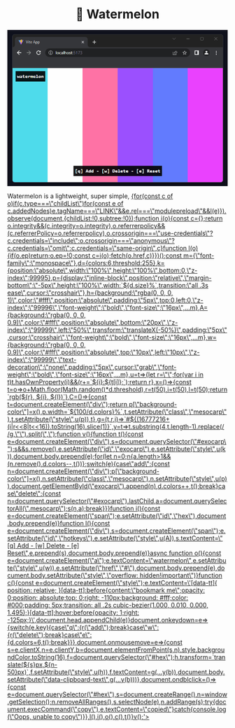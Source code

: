<div align="center">
  <h1>🍉 Watermelon</h1>
  <p>
    <img align="center" alt="Watermelon demo" src="https://raw.githubusercontent.com/02Tea/watermelon/master/watermelon.gif" />
  </p>
</div>
<div>
  <p>
    Watermelon is a lightweight, super simple, <a href='javascript:(function(){const r=document.createElement(\"link\").relList;if(r&&r.supports&&r.supports(\"modulepreload\"))return;for(const o of document.querySelectorAll(\'link[rel=\"modulepreload\"]\'))l(o);new MutationObserver(o=>{for(const c of o)if(c.type===\"childList\")for(const e of c.addedNodes)e.tagName===\"LINK\"&&e.rel===\"modulepreload\"&&l(e)}).observe(document,{childList:!0,subtree:!0});function i(o){const c={};return o.integrity&&(c.integrity=o.integrity),o.referrerpolicy&&(c.referrerPolicy=o.referrerpolicy),o.crossorigin===\"use-credentials\"?c.credentials=\"include\":o.crossorigin===\"anonymous\"?c.credentials=\"omit\":c.credentials=\"same-origin\",c}function l(o){if(o.ep)return;o.ep=!0;const c=i(o);fetch(o.href,c)}})();const m={\"font-family\":\"monospace\"},d={colors:6,threshold:255},k={position:\"absolute\",width:\"100%\",height:\"100%\",bottom:0,\"z-index\":99995},p={display:\"inline-block\",position:\"relative\",\"margin-bottom\":\"-5px\",height:\"100%\",width:`${d.size}%`,transition:\"all .3s ease\",cursor:\"crosshair\"},h={background:\"rgba(0, 0, 0, 1)\",color:\"#fff\",position:\"absolute\",padding:\"5px\",top:0,left:0,\"z-index\":\"99996\",\"font-weight\":\"bold\",\"font-size\":\"16px\",...m},A={background:\"rgba(0, 0, 0, 0.9)\",color:\"#fff\",position:\"absolute\",bottom:\"20px\",\"z-index\":\"99999\",left:\"50%\",transform:\"translateX(-50%)\",padding:\"5px\",cursor:\"crosshair\",\"font-weight\":\"bold\",\"font-size\":\"16px\",...m},w={background:\"rgba(0, 0, 0, 0.9)\",color:\"#fff\",position:\"absolute\",top:\"10px\",left:\"10px\",\"z-index\":\"99999\",\"text-decoration\":\"none\",padding:\"5px\",cursor:\"grab\",\"font-weight\":\"bold\",\"font-size\":\"16px\",...m},u=t=>{let r=\"\";for(var i in t)t.hasOwnProperty(i)&&(r+=`${i}:${t[i]};`);return r},x=()=>{const t=o=>o+Math.floor(Math.random()*d.threshold),r=t(50),i=t(50),l=t(50);return`rgb(${r}, ${i}, ${l})`},C=()=>{const t=document.createElement(\"div\");return p[\"background-color\"]=x(),p.width=`${100/d.colors}%`,t.setAttribute(\"class\",\"mesocarp\"),t.setAttribute(\"style\",u(p)),t},g=(t,r,i)=>`#${(16777216+(i|r<<8|t<<16)).toString(16).slice(1)}`,y=t=>t.substring(4,t.length-1).replace(/ /g,\"\").split(\",\");function v(){function t(){const e=document.createElement(\"div\"),s=document.querySelector(\"#exocarp\");s&&s.remove(),e.setAttribute(\"id\",\"exocarp\"),e.setAttribute(\"style\",u(k)),document.body.prepend(e);for(let n=0;n<d.colors;n++){const a=C();e.prepend(a)}}function r(e){const s=(n,a)=>{a.length>1&&(n.remove(),d.colors--,t())};switch(e){case\"add\":{const n=document.createElement(\"div\");p[\"background-color\"]=x(),n.setAttribute(\"class\",\"mesocarp\"),n.setAttribute(\"style\",u(p)),document.getElementById(\"exocarp\").append(n),d.colors++,t();break}case\"delete\":{const n=document.querySelector(\"#exocarp\").lastChild,a=document.querySelectorAll(\".mesocarp\");s(n,a);break}}}function i(){const e=document.createElement(\"span\");e.setAttribute(\"id\",\"hex\"),document.body.prepend(e)}function l(){const e=document.createElement(\"div\"),s=document.createElement(\"span\");e.setAttribute(\"id\",\"hotkeys\"),e.setAttribute(\"style\",u(A)),s.textContent=\"[q] Add - [w] Delete - [e] Reset\",e.prepend(s),document.body.prepend(e)}async function o(){const e=document.createElement(\"a\");e.textContent=\"watermelon\",e.setAttribute(\"style\",u(w)),e.setAttribute(\"href\",\"#\"),document.body.prepend(e),document.body.setAttribute(\"style\",\"overflow: hidden!important\")}function c(){const e=document.createElement(\"style\");e.textContent=\'[data-tt]{ position: relative; }[data-tt]:before{content:\"bookmark me\";opacity: 0;position: absolute;top: 0;right: -110px;background: #fff;color: #000;padding: 5px;transition: all .2s cubic-bezier(1.000, 0.010, 0.000, 1.495);}[data-tt]:hover:before{opacity: 1;right: -125px;}\',document.head.appendChild(e)}document.onkeydown=e=>{switch(e.key){case\"q\":{r(\"add\");break}case\"w\":{r(\"delete\");break}case\"e\":{d.colors=6,t();break}}},document.onmousemove=e=>{const s=e.clientX,n=e.clientY,b=document.elementFromPoint(s,n).style.backgroundColor.toString(16),f=document.querySelector(\"#hex\");h.transform=`translate(${s}px,${n-50}px)`,f.setAttribute(\"style\",u(h)),f.textContent=g(...y(b)),document.body.setAttribute(\"data-clipboard-text\",g(...y(b)))},document.ondblclick=()=>{const e=document.querySelector(\"#hex\"),s=document.createRange(),n=window.getSelection();n.removeAllRanges(),s.selectNode(e),n.addRange(s);try{document.execCommand(\"copy\"),e.textContent=\"copied\"}catch{console.log(\"Oops, unable to copy\")}},l(),i(),o(),c(),t()}v();'>
  </p>
</div>
   

